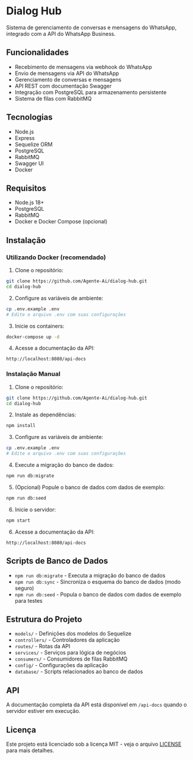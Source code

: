 # Dialog Hub

Sistema de gerenciamento de conversas e mensagens do WhatsApp, integrado com a API do WhatsApp Business.

## Funcionalidades

- Recebimento de mensagens via webhook do WhatsApp
- Envio de mensagens via API do WhatsApp
- Gerenciamento de conversas e mensagens
- API REST com documentação Swagger
- Integração com PostgreSQL para armazenamento persistente
- Sistema de filas com RabbitMQ

## Tecnologias

- Node.js
- Express
- Sequelize ORM
- PostgreSQL
- RabbitMQ
- Swagger UI
- Docker

## Requisitos

- Node.js 18+
- PostgreSQL
- RabbitMQ
- Docker e Docker Compose (opcional)

## Instalação

### Utilizando Docker (recomendado)

1. Clone o repositório:
```bash
git clone https://github.com/Agente-Ai/dialog-hub.git
cd dialog-hub
```

2. Configure as variáveis de ambiente:
```bash
cp .env.example .env
# Edite o arquivo .env com suas configurações
```

3. Inicie os containers:
```bash
docker-compose up -d
```

4. Acesse a documentação da API:
```
http://localhost:8080/api-docs
```

### Instalação Manual

1. Clone o repositório:
```bash
git clone https://github.com/Agente-Ai/dialog-hub.git
cd dialog-hub
```

2. Instale as dependências:
```bash
npm install
```

3. Configure as variáveis de ambiente:
```bash
cp .env.example .env
# Edite o arquivo .env com suas configurações
```

4. Execute a migração do banco de dados:
```bash
npm run db:migrate
```

5. (Opcional) Popule o banco de dados com dados de exemplo:
```bash
npm run db:seed
```

6. Inicie o servidor:
```bash
npm start
```

6. Acesse a documentação da API:
```
http://localhost:8080/api-docs
```

## Scripts de Banco de Dados

- `npm run db:migrate` - Executa a migração do banco de dados
- `npm run db:sync` - Sincroniza o esquema do banco de dados (modo seguro)
- `npm run db:seed` - Popula o banco de dados com dados de exemplo para testes

## Estrutura do Projeto

- `models/` - Definições dos modelos do Sequelize
- `controllers/` - Controladores da aplicação
- `routes/` - Rotas da API
- `services/` - Serviços para lógica de negócios
- `consumers/` - Consumidores de filas RabbitMQ
- `config/` - Configurações da aplicação
- `database/` - Scripts relacionados ao banco de dados

## API

A documentação completa da API está disponível em `/api-docs` quando o servidor estiver em execução.

## Licença

Este projeto está licenciado sob a licença MIT - veja o arquivo [LICENSE](LICENSE) para mais detalhes.